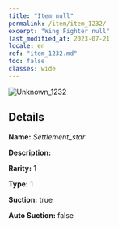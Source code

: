 ```yaml
---
title: "Item null"
permalink: /item/item_1232/
excerpt: "Wing Fighter null"
last_modified_at: 2023-07-21
locale: en
ref: "item_1232.md"
toc: false
classes: wide
---
```



 ![Unknown_1232](/images/item/Settlement_star_p.png)



## Details

 **Name:** *Settlement_star* 

 **Description:** 

 **Rarity:** 1 

 **Type:** 1 

 **Suction:** true 

 **Auto Suction:** false 



